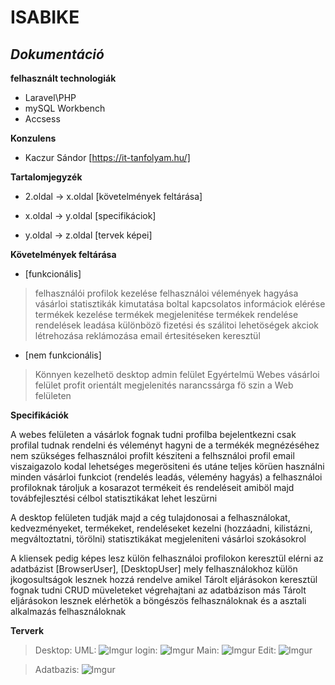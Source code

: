 # ISABIKE                         
## _Dokumentáció_


**felhasznált technologiák**

- Laravel\PHP
- mySQL Workbench
- Accsess

**Konzulens**

- Kaczur Sándor [https://it-tanfolyam.hu/]

**Tartalomjegyzék**

- 2.oldal -> x.oldal [követelmények feltárása]

- x.oldal -> y.oldal [specifikáciok]

- y.oldal -> z.oldal [tervek képei]

**Követelmények feltárása**

- [funkcionális]
> felhasználói profilok kezelése
> felhasználoi vélemények hagyása
> vásárloi statisztikák kimutatása
> boltal kapcsolatos informáciok elérése
> termékek kezelése
> termékek megjelenitése
> termékek rendelése 
> rendelések leadása 
> különbözö fizetési és szálitoi lehetöségek
> akciok létrehozása reklámozása email értesitéseken keresztül

- [nem funkcionális]
> Könnyen kezelhetö desktop admin felület
> Egyértelmü Webes vásárloi felület
> profit orientált megjelenités 
> narancssárga fö szin a Web felületen 

**Specifikációk**

A webes felületen a vásárlok fognak tudni profilba bejelentkezni csak profilal tudnak rendelni és véleményt hagyni de a termékék megnézéséhez nem szükséges felhasználoi profilt késziteni a felhsználoi profil email viszaigazolo kodal lehetséges megerösiteni és utáne teljes körüen használni minden vásárloi funkciot (rendelés leadás, vélemény hagyás) a felhasználoi profiloknak tároljuk a kosarazot termékeit és rendeléseit amiböl majd továbfejlesztési célbol statisztikákat lehet leszürni

A desktop felületen tudják majd a cég tulajdonosai a felhasználokat, kedvezményeket, termékeket, rendeléseket kezelni (hozzáadni, kilistázni, megváltoztatni, törölni) statisztikákat megjeleniteni vásárloi szokásokrol 

A kliensek pedig képes lesz külön felhasználoi profilokon keresztül elérni az adatbázist [BrowserUser], [DesktopUser] mely felhasználokhoz külön jkogosultságok lesznek hozzá rendelve amikel Tárolt eljárásokon keresztül fognak tudni CRUD müveleteket végrehajtani az adatbázison más Tárolt eljárásokon lesznek elérhetök a böngészös felhasználoknak és a asztali alkalmazás felhasználoknak

**Terverk**

> Desktop:
    UML: 
    ![Imgur](https://i.imgur.com/ndPYrlL.png)
    login: 
    ![Imgur](https://i.imgur.com/6FndH1D.png)
    Main:
    ![Imgur](https://i.imgur.com/L1Jzyey.png)
    Edit:
    ![Imgur](https://i.imgur.com/IlyZ8Dq.png)

> Adatbazis:
    ![Imgur](https://i.imgur.com/VVDEX4k.png)